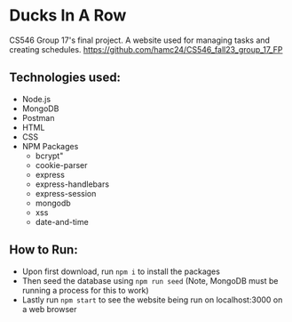 # Ducks In A Row

CS546 Group 17's final project. A website used for managing tasks and creating schedules.
https://github.com/hamc24/CS546_fall23_group_17_FP

## Technologies used:

- Node.js
- MongoDB
- Postman
- HTML
- CSS
- NPM Packages
  - bcrypt"
  - cookie-parser
  - express
  - express-handlebars
  - express-session
  - mongodb
  - xss
  - date-and-time

## How to Run:

- Upon first download, run `npm i` to install the packages
- Then seed the database using `npm run seed` (Note, MongoDB must be running a process for this to work)
- Lastly run `npm start` to see the website being run on localhost:3000 on a web browser
